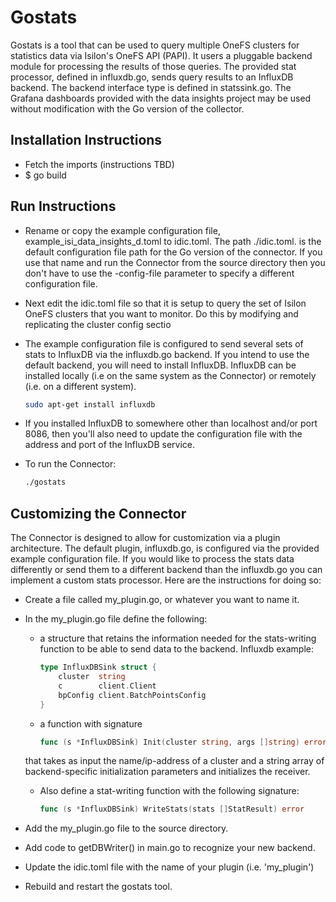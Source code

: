 # Gostats

Gostats is a tool that can be used to query multiple OneFS clusters for statistics data via Isilon's OneFS API (PAPI). It users a pluggable backend module for processing the results of those queries. The provided stat processor, defined in influxdb.go, sends query results to an InfluxDB backend. The backend interface type is defined in statssink.go. The Grafana dashboards provided with the data insights project may be used without modification with the Go version of the collector.

## Installation Instructions

* Fetch the imports (instructions TBD)
* $ go build

## Run Instructions

* Rename or copy the example configuration file, example_isi_data_insights_d.toml to idic.toml. The path ./idic.toml. is the default configuration file path for the Go version of the connector. If you use that name and run the Connector from the source directory then you don't have to use the -config-file parameter to specify a different configuration file.
* Next edit the idic.toml file so that it is setup to query the set of Isilon OneFS clusters that you want to monitor. Do this by modifying and replicating the  cluster config sectio
* The example configuration file is configured to send several sets of stats to InfluxDB via the influxdb.go backend. If you intend to use the default backend, you will need to install InfluxDB. InfluxDB can be installed locally (i.e on the same system as the Connector) or remotely (i.e. on a different system).

    ```sh
    sudo apt-get install influxdb
    ```

* If you installed InfluxDB to somewhere other than localhost and/or port 8086, then you'll also need to update the configuration file with the address and port of the InfluxDB service.
* To run the Connector:

    ```sh
    ./gostats
    ```

## Customizing the Connector

The Connector is designed to allow for customization via a plugin architecture. The default plugin, influxdb.go, is configured via the provided example configuration file. If you would like to process the stats data differently or send them to a different backend than the influxdb.go you can implement a custom stats processor. Here are the instructions for doing so:

* Create a file called my_plugin.go, or whatever you want to name it.
* In the my_plugin.go file define the following:
  * a structure that retains the information needed for the stats-writing function to be able to send data to the backend. Influxdb example:

    ```go
    type InfluxDBSink struct {
        cluster  string
        c        client.Client
        bpConfig client.BatchPointsConfig
    }
    ```

  * a function with signature

    ```go
    func (s *InfluxDBSink) Init(cluster string, args []string) error
    ```

  that takes as input the name/ip-address of a cluster and a string array of backend-specific initialization parameters and initializes the receiver.
  * Also define a stat-writing function with the following signature:

    ```go
    func (s *InfluxDBSink) WriteStats(stats []StatResult) error
    ```

* Add the my_plugin.go file to the source directory.
* Add code to getDBWriter() in main.go to recognize your new backend.
* Update the idic.toml file with the name of your plugin (i.e. 'my_plugin')
* Rebuild and restart the gostats tool.
